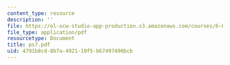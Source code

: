 ```yaml
---
content_type: resource
description: ''
file: https://ol-ocw-studio-app-production.s3.amazonaws.com/courses/6-042j-mathematics-for-computer-science-fall-2005/4791b8cd8b7a492119f5b67497490bcb_ps7.pdf
file_type: application/pdf
resourcetype: Document
title: ps7.pdf
uid: 4791b8cd-8b7a-4921-19f5-b67497490bcb
---
```

